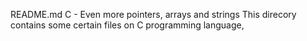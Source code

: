 README.md
C - Even more pointers, arrays and strings This direcory contains some certain files on C programming language, 
